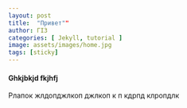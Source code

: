 ```yaml
---
layout: post
title:  "Привет""
author: ГІЗ
categories: [ Jekyll, tutorial ]
image: assets/images/home.jpg
tags: [sticky]
---
```

#### Ghkjbkjd fkjhfj

Рлапок жлдопджлкоп джлкоп к
п кдрпд клропдлк
